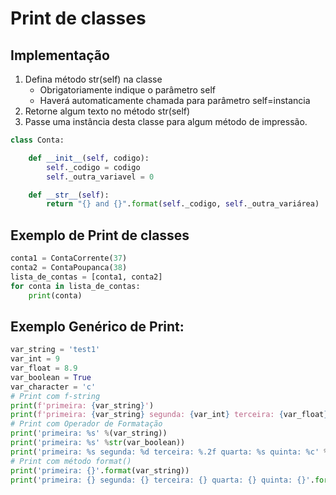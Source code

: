 # Print de classes
## Implementação
1. Defina método str(self) na classe
    - Obrigatoriamente indique o parâmetro self
    - Haverá automaticamente chamada para parâmetro self=instancia
2. Retorne algum texto no método str(self)
3. Passe uma instância desta classe para algum método de impressão.

```python
class Conta:

    def __init__(self, codigo):
        self._codigo = codigo
        self._outra_variavel = 0

    def __str__(self):
        return "{} and {}".format(self._codigo, self._outra_variárea)
```  

## Exemplo de Print de classes
```python  
conta1 = ContaCorrente(37)
conta2 = ContaPoupanca(38)
lista_de_contas = [conta1, conta2]
for conta in lista_de_contas:
    print(conta)
``` 

## Exemplo Genérico de Print:
```python  
var_string = 'test1'
var_int = 9
var_float = 8.9
var_boolean = True
var_character = 'c'
# Print com f-string
print(f'primeira: {var_string}')
print(f'primeira: {var_string} segunda: {var_int} terceira: {var_float} quarta: {var_boolean}')
# Print com Operador de Formatação
print('primeira: %s' %(var_string))
print('primeira: %s' %str(var_boolean))
print('primeira: %s segunda: %d terceira: %.2f quarta: %s quinta: %c' %(var_string, var_int, var_float, var_boolean, var_character))
# Print com método format()
print('primeira: {}'.format(var_string))
print('primeira: {} segunda: {} terceira: {} quarta: {} quinta: {}'.format(var_string, var_int, var_float, var_boolean, var_character))
``` 
